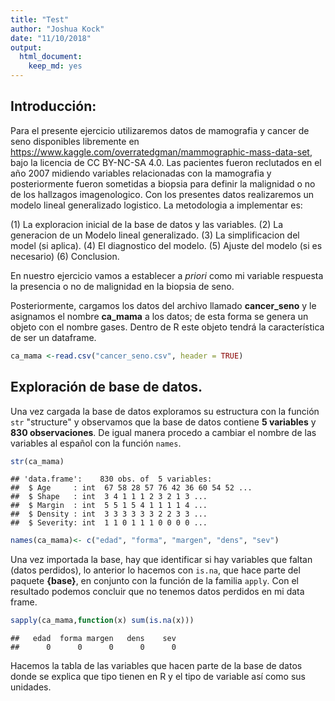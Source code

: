 ```yaml
---
title: "Test"
author: "Joshua Kock"
date: "11/10/2018"
output: 
  html_document: 
    keep_md: yes
---
```




## Introducción:
Para el presente ejercicio utilizaremos datos de mamografia y cancer de seno disponibles libremente en https://www.kaggle.com/overratedgman/mammographic-mass-data-set, bajo la licencia de CC BY-NC-SA 4.0. Las pacientes fueron reclutados en el año 2007 midiendo variables relacionadas con la mamografia y posteriormente fueron sometidas a biopsia para definir la malignidad o no de los hallzagos imagenologico. Con los presentes datos realizaremos un modelo lineal generalizado logistico. La metodologia a implementar es:

(1) La exploracion inicial de la base de datos y las variables.
(2) La generacion de un Modelo lineal generalizado.
(3) La simplificacion del model (si aplica).
(4) El diagnostico del modelo.
(5) Ajuste del modelo (si es necesario)
(6) Conclusion.

En nuestro ejercicio vamos a establecer a _priori_ como mi variable respuesta la presencia o no de malignidad en la biopsia de seno.

Posteriormente, cargamos los datos del archivo llamado **cancer_seno** y le asignamos el nombre **ca_mama** a los datos; de esta forma se genera un objeto con el nombre gases. Dentro de R este objeto tendrá la característica de ser un dataframe.

```r
ca_mama <-read.csv("cancer_seno.csv", header = TRUE)
```
## Exploración de base de datos. 
Una vez cargada la base de datos exploramos su estructura con la función `str` "structure" y observamos que la base de datos contiene **5 variables** y **830 observaciones**. De igual manera procedo a cambiar el nombre de las variables al español con la función `names`.

```r
str(ca_mama)
```

```
## 'data.frame':	830 obs. of  5 variables:
##  $ Age     : int  67 58 28 57 76 42 36 60 54 52 ...
##  $ Shape   : int  3 4 1 1 1 2 3 2 1 3 ...
##  $ Margin  : int  5 5 1 5 4 1 1 1 1 4 ...
##  $ Density : int  3 3 3 3 3 3 2 2 3 3 ...
##  $ Severity: int  1 1 0 1 1 1 0 0 0 0 ...
```

```r
names(ca_mama)<- c("edad", "forma", "margen", "dens", "sev")
```
Una vez importada la base, hay que identificar si hay variables que faltan (datos perdidos), lo anterior lo hacemos con `is.na`, que hace parte del paquete **{base}**, en conjunto con la función de la familia `apply`. Con el resultado podemos concluir que no tenemos datos perdidos en mi data frame. 

```r
sapply(ca_mama,function(x) sum(is.na(x)))
```

```
##   edad  forma margen   dens    sev 
##      0      0      0      0      0
```
Hacemos la tabla de las variables que hacen parte de la base de datos donde se explica que tipo tienen en R y el tipo de variable así como sus unidades.
